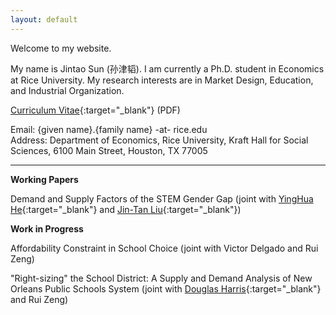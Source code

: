 ```yaml
---
layout: default
---
```


Welcome to my website.

My name is Jintao Sun (孙津韬). I am currently a Ph.D. student in Economics at Rice University. My research interests are in Market Design, Education, and Industrial Organization.

[Curriculum Vitae](https://www.dropbox.com/s/rzwt1c8cn13x0da/sunjintao_cv.pdf?dl=0/){:target="_blank"} (PDF)

Email: {given name}.{family name} -at- rice.edu \
Address: Department of Economics, Rice University, Kraft Hall for Social Sciences, 6100 Main Street, Houston, TX 77005

* * *

**Working Papers**

Demand and Supply Factors of the STEM Gender Gap (joint with [YingHua He](https://sites.google.com/site/yinghuahe/){:target="_blank"} and [Jin-Tan Liu](https://homepage.ntu.edu.tw/~liujt/){:target="_blank"})

**Work in Progress**

Affordability Constraint in School Choice (joint with Victor Delgado and Rui Zeng)

"Right-sizing" the School District: A Supply and Demand Analysis of New Orleans Public Schools System (joint with [Douglas Harris](https://www.douglasnharris.com/){:target="_blank"} and Rui Zeng)
